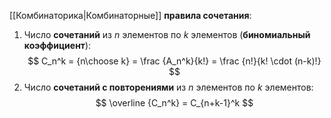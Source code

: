 [[Комбинаторика|Комбинаторные]] **правила сочетания**:
1. Число **сочетаний** из $n$ элементов по $k$ элементов (**биномиальный коэффициент**):$$ C_n^k = {n\choose k} = \frac {A_n^k}{k!} = \frac {n!}{k! \cdot (n-k)!} $$
2. Число **сочетаний с повторениями** из $n$ элементов по $k$ элементов:$$ \overline {C_n^k} = C_{n+k-1}^k $$
